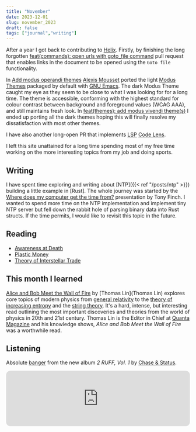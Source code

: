 ```yaml
---
title: "November"
date: 2023-12-01
slug: november_2023
draft: false
tags: ["journal","writing"]
---
```


After a year I got back to contributing to [Helix](https://github.com/helix-editor/helix). Firstly, by finishing the long forgotten [feat(commands): open urls with goto_file command](https://github.com/helix-editor/helix/pull/5820) pull request that enables links in the document to be opened using the `Goto file` functionality.

In [Add modus operandi themes](https://github.com/helix-editor/helix/pull/8728) [Alexis Mousset](https://github.com/amousset) ported the light [Modus Themes](https://protesilaos.com/emacs/modus-themes) packaged by default with [GNU Emacs](https://www.gnu.org/software/emacs/). The dark Modus Theme caught my eye as they seem to be close to what I was looking for for a long time. The theme is accessible, conforming with the highest standard for colour contrast between background and foreground values (WCAG AAA), and still maintains fresh look. In [feat(themes): add modus vivendi theme(s)](https://github.com/helix-editor/helix/pull/8894) I ended up porting all the dark themes hoping this will finally resolve my dissatisfaction with most other themes.

I have also another long-open PR that implements [LSP]() [Code Lens]().

I left this site unattained for a long time spending most of my free time working on the more interesting topics from my job and doing sports.

## Writing

I have spent time exploring and writing about [NTP]({{< ref "/posts/ntp" >}}) building a little example in [Rust]. The whole journey was started by the [Where does my computer get the time from?](https://dotat.at/@/2023-05-26-whence-time.html) presentation by Tony Finch. I wanted to spend more time on the NTP implementation and implement tiny NTP server but fell down the rabbit hole of parsing binary data into Rust structs. If the time permits, I would like to revisit this topic in the future.

## Reading

- [Awareness at Death](https://community.macmillanlearning.com/t5/talk-psych-blog/awareness-at-death/ba-p/19410)
- [Plastic Money](https://computer.rip/2023-09-03-plastic-money.html)
- [Theory of Interstellar Trade](https://www.princeton.edu/~pkrugman/interstellar.pdf)

## This month I learned

[Alice and Bob Meet the Wall of Fire](https://mitpress.mit.edu/9780262536349/alice-and-bob-meet-the-wall-of-fire/) by [Thomas Lin](Thomas Lin) explores core topics of modern physics from [general relativity](https://en.wikipedia.org/wiki/General_relativity) to the [theory of increasing entropy](https://www.quantamagazine.org/a-new-thermodynamics-theory-of-the-origin-of-life-20140122/) and the [string theory](https://en.wikipedia.org/wiki/String_theory). It's a hard, intense, but interesting read outlining the most important discoveries and theories from the world of physics in 20th and 21st century. Thomas Lin is the Editor in Chief at [Quanta Magazine](https://www.quantamagazine.org/) and his knowledge shows, _Alice and Bob Meet the Wall of Fire_ was a worthwhile read.

## Listening

Absolute [banger](https://www.merriam-webster.com/dictionary/banger) from the new album _2 RUFF, Vol. 1_ by [Chase & Status](https://en.wikipedia.org/wiki/Chase_%26_Status).

<iframe style="border-radius:12px" src="https://open.spotify.com/embed/track/2ZWmmrWUgDBcPSLihBMvhg?utm_source=generator&theme=0" width="100%" height="152" frameBorder="0" allowfullscreen="" allow="autoplay; clipboard-write; encrypted-media; fullscreen; picture-in-picture" loading="lazy"></iframe>
